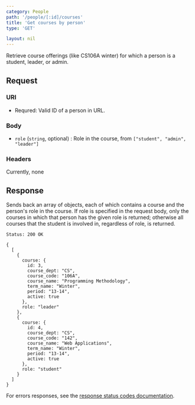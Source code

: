 ```yaml
---
category: People
path: '/people/[:id]/courses'
title: 'Get courses by person'
type: 'GET'

layout: nil
---
```


Retrieve course offerings (like CS106A winter) for which a person is a student,
leader, or admin.

## Request

### URI

* Requred: Valid ID of a person in URL.

### Body

* `role` (`string`, optional) : Role in the course, from `["student", "admin",
  "leader"]`

### Headers

Currently, none

## Response

Sends back an array of objects, each of which contains a course and the
person's role in the course. If role is specified in the request body, only the
courses in which that person has the given role is returned; otherwise all
courses that the student is involved in, regardless of role, is returned.

```
Status: 200 OK
```
```
{
  [
    {
      course: {
        id: 3,
        course_dept: "CS",
        course_code: "106A",
        course_name: "Programming Methodology",
        term_name: "Winter",
        period: "13-14",
        active: true
      },
      role: "leader"
    },
    {
      course: {
        id: 4,
        course_dept: "CS",
        course_code: "142",
        course_name: "Web Applications",
        term_name: "Winter",
        period: "13-14",
        active: true
      },
      role: "student"
    }
  ]
}
```

For errors responses, see the [response status codes documentation](#response-status-codes).
